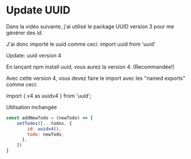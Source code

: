 # Update UUID

Dans la vidéo suivante, j'ai utilisé le package UUID version 3 pour me générer des id.

J'ai donc importé le uuid comme ceci:  import uuid from 'uuid'

Update: uuid version 4

En lançant npm install uuid, vous aurez la version 4. (Recommandée!)

Avec cette version 4, vous devez faire le import avec les "named exports" comme ceci:

import { v4 as uuidv4 } from 'uuid';

Utilisation inchangée

```js
const addNewTodo = (newTodo) => {
    setTodos([...todos, {
        id: uuidv4(),
        todo: newTodo,
      },
    ])
}
```
